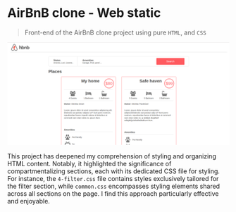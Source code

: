 # AirBnB clone - Web static
> Front-end of the AirBnB clone project using pure `HTML`, and `CSS`

![desktop_view](./images/desktop_view.png)

This project has deepened my comprehension of styling and organizing HTML content. Notably, it highlighted the significance of compartmentalizing sections, each with its dedicated CSS file for styling. For instance, the `4-filter.css` file contains styles exclusively tailored for the filter section, while `common.css` encompasses styling elements shared across all sections on the page. I find this approach particularly effective and enjoyable.

